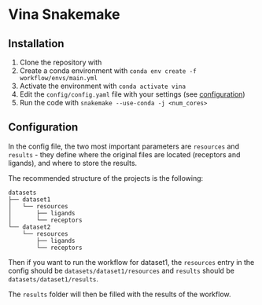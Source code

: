 # Vina Snakemake

## Installation

1. Clone the repository with
2. Create a conda environment with `conda env create -f workflow/envs/main.yml`
3. Activate the environment with `conda activate vina`
4. Edit the `config/config.yaml` file with your settings (see [configuration](##configuration))
5. Run the code with `snakemake --use-conda -j <num_cores>`

## Configuration

In the config file, the two most important parameters are `resources` and `results` - they define where the original files are located (receptors and ligands), and where to store the results.

The recommended structure of the projects is the following:
```
datasets
├── dataset1
│   └── resources
│       ├── ligands
│       └── receptors
└── dataset2
    └── resources
        ├── ligands
        └── receptors
```

Then if you want to run the workflow for dataset1, the `resources` entry in the config should be `datasets/dataset1/resources` and `results` should be `datasets/dataset1/results`.

The `results` folder will then be filled with the results of the workflow.